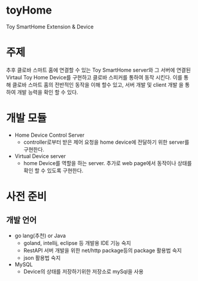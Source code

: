 # toyHome
Toy SmartHome Extension &amp; Device

# 주제
 추후 클로바 스마트 홈에 연결할 수 있는 Toy SmartHome server와 그 서버에 연결된 Virtaul Toy Home Device를 구현하고 클로바 스피커를 통하여 동작 시킨다. 이를 통해 클로바 스마트 홈의 전반적인 동작을 이해 할수 있고, 서버 개발 및 client 개발 을 통하여 개발 능력을 확인 할 수 있다.

# 개발 모듈
 * Home Device Control Server
   * controller로부터 받은 제어 요청을 home device에 전달하기 위한 server를 구현한다.
 * Virtual Device server
   * home Device를 역할을 하는 server. 추가로 web page에서 동작이나 상태를 확인 할 수 있도록 구현한다.
 
# 사전 준비
## 개발 언어
* go lang(추천) or Java
  * goland, intellij, eclipse 등 개발용 IDE 기능 숙지
  * RestAPI 서버 개발을 위한 net/http package등의 package 활용법 숙지
  * json 활용법 숙지
* MySQL
  * Device의 상태를 저장하기위한 저장소로 mySql을 사용
